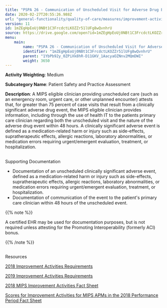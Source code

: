 ```yaml
---
title: "PSPA 26 - Communication of Unscheduled Visit for Adverse Drug Event and Nature of Event"
date: 2020-02-27T20:55:26.988Z
url: "general-functionality/quality-of-care/measures/improvement-activities-measures/2018-improvement-acti_13.html"
version: 11
id: 1mZEgHpEoUj0NBt1C3FrcdctLKOZZr51lUFg8wQvnhrU
source: https://drive.google.com/open?id=1mZEgHpEoUj0NBt1C3FrcdctLKOZZr51lUFg8wQvnhrU
menu:
    main:
        name: "PSPA 26 - Communication of Unscheduled Visit for Adverse Drug Event and Nature of Event"
        identifier: "1mZEgHpEoUj0NBt1C3FrcdctLKOZZr51lUFg8wQvnhrU"
        parent: "1YbPb92y_0ZPiXk8hR-D11GKV_1AacyaOZNnv2MQmDWI"
        weight: 3650
---
```









**Activity Weighting**: Medium

**Subcategory Name**: Patient Safety and Practice Assessment

**Description**: A MIPS eligible clinician providing unscheduled care (such as an emergency room, urgent care, or other unplanned encounter) attests that, for greater than 75 percent of case visits that result from a clinically significant adverse drug event, the MIPS eligible clinician provides information, including through the use of health IT to the patients primary care clinician regarding both the unscheduled visit and the nature of the adverse drug event within 48 hours. A clinically significant adverse event is defined as a medication-related harm or injury such as side-effects, supratherapeutic effects, allergic reactions, laboratory abnormalities, or medication errors requiring urgent/emergent evaluation, treatment, or hospitalization.







## 

Supporting Documentation

* Documentation of an unscheduled clinically significant adverse event, defined as a medication-related harm or injury such as side-effects, supratherapeutic effects, allergic reactions, laboratory abnormalities, or medication errors requiring urgent/emergent evaluation, treatment, or hospitalization. 
* Documentation of communication of the event to the patient's primary care clinician within 48 hours of the unscheduled event.

{{% note %}}

A certified EHR may be used for documentation purposes, but is not required unless attesting for the Promoting Interoperability (formerly ACI) bonus.

{{% /note %}}


## 

Resources

[2018 Improvement Activities Requirements](https://qpp.cms.gov/mips/improvement-activities?py=2018)

[2019 Improvement Activities Requirements](https://qpp.cms.gov/mips/improvement-activities?py=2019)

[2018 MIPS Improvement Activities Fact Sheet](https://qpp.cms.gov/resource/2018%20MIPS%20Improvement%20Activities%20Fact%20Sheet)

[Scores for Improvement Activities for MIPS APMs in the 2018 Performance Period Fact Sheet](https://qpp.cms.gov/resource/2018%20MIPS%20APMs%20improvement%20Activities%20scores%20fact%20sheet)

